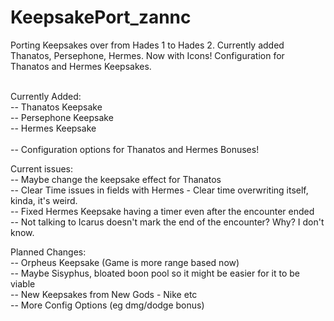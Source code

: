 # KeepsakePort_zannc
Porting Keepsakes over from Hades 1 to Hades 2. Currently added Thanatos, Persephone, Hermes. Now with Icons! Configuration for Thanatos and Hermes Keepsakes.<br><br>

Currently Added: <br>
    -- Thanatos Keepsake<br>
    -- Persephone Keepsake<br>
    -- Hermes Keepsake <br><br>
    -- Configuration options for Thanatos and Hermes Bonuses!

Current issues: <br>
    -- Maybe change the keepsake effect for Thanatos <br>
    -- Clear Time issues in fields with Hermes - Clear time overwriting itself, kinda, it's weird. <br>
    -- Fixed Hermes Keepsake having a timer even after the encounter ended <br>
    -- Not talking to Icarus doesn't mark the end of the encounter? Why? I don't know.

Planned Changes: <br>
    -- Orpheus Keepsake (Game is more range based now)<br>
    -- Maybe Sisyphus, bloated boon pool so it might be easier for it to be viable<br>
    -- New Keepsakes from New Gods - Nike etc <br>
    -- More Config Options (eg dmg/dodge bonus)
